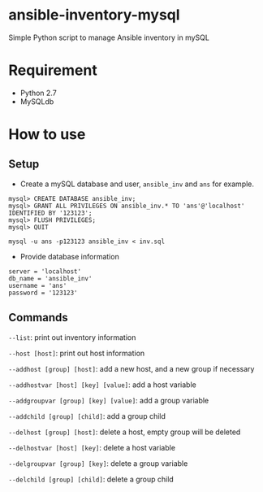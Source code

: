 ansible-inventory-mysql
=======================

Simple Python script to manage Ansible inventory in mySQL

# Requirement
* Python 2.7
* MySQLdb

# How to use

## Setup

* Create a mySQL database and user, `ansible_inv` and `ans` for example.

```
mysql> CREATE DATABASE ansible_inv;
mysql> GRANT ALL PRIVILEGES ON ansible_inv.* TO 'ans'@'localhost' IDENTIFIED BY '123123';
mysql> FLUSH PRIVILEGES;
mysql> QUIT
```

`mysql -u ans -p123123 ansible_inv < inv.sql`

* Provide database information

```
server = 'localhost'
db_name = 'ansible_inv'
username = 'ans'
password = '123123'
```

## Commands

`--list`: print out inventory information

`--host [host]`: print out host information

`--addhost [group] [host]`: add a new host, and a new group if necessary

`--addhostvar [host] [key] [value]`: add a host variable

`--addgroupvar [group] [key] [value]`: add a group variable

`--addchild [group] [child]`: add a group child

`--delhost [group] [host]`: delete a host, empty group will be deleted

`--delhostvar [host] [key]`: delete a host variable

`--delgroupvar [group] [key]`: delete a group variable

`--delchild [group] [child]`: delete a group child
